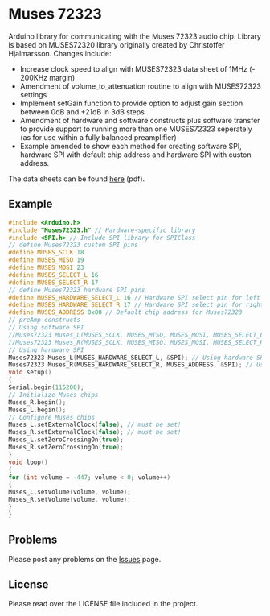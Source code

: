 # Muses 72323

Arduino library for communicating with the Muses 72323 audio chip.
Library is based on MUSES72320 library originally created by Christoffer Hjalmarsson.
Changes include:
* Increase clock speed to align with MUSES72323 data sheet of 1MHz (- 200KHz margin)
* Amendment of volume_to_attenuation routine to align with MUSES72323 settings
* Implement setGain function to provide option to adjust gain section between 0dB and +21dB in 3dB steps
* Amendment of hardware and software constructs plus software transfer to provide support to running more than one MUSES72323 seperately (as for use within a fully balanced preamplifier)
* Example amended to show each method for creating software SPI, hardware SPI with default chip address and hardware SPI with custon address.

The data sheets can be found [here](https://www.nisshinbo-microdevices.co.jp/en/pdf/datasheet/MUSES72323_E.pdf) (pdf).

## Example

```c++
#include <Arduino.h>
#include "Muses72323.h" // Hardware-specific library
#include <SPI.h> // Include SPI library for SPIClass
// define Muses72323 custom SPI pins
#define MUSES_SCLK 18
#define MUSES_MISO 19
#define MUSES_MOSI 23
#define MUSES_SELECT_L 16
#define MUSES_SELECT_R 17
// define Muses72323 hardware SPI pins
#define MUSES_HARDWARE_SELECT_L 16 // Hardware SPI select pin for left channel
#define MUSES_HARDWARE_SELECT_R 17 // Hardware SPI select pin for right channel
#define MUSES_ADDRESS 0x00 // Default chip address for Muses72323
// preAmp constructs
// Using software SPI
//Muses72323 Muses_L(MUSES_SCLK, MUSES_MISO, MUSES_MOSI, MUSES_SELECT_L, MUSES_ADDRESS); // Using software SPI
//Muses72323 Muses_R(MUSES_SCLK, MUSES_MISO, MUSES_MOSI, MUSES_SELECT_R, MUSES_ADDRESS); // Using software SPI
// Using hardware SPI
Muses72323 Muses_L(MUSES_HARDWARE_SELECT_L, &SPI); // Using hardware SPI and default address
Muses72323 Muses_R(MUSES_HARDWARE_SELECT_R, MUSES_ADDRESS, &SPI); // Using hardware SPI and custom address
void setup()
{
Serial.begin(115200);
// Initialize Muses chips
Muses_R.begin();
Muses_L.begin();
// Configure Muses chips
Muses_L.setExternalClock(false); // must be set!
Muses_R.setExternalClock(false); // must be set!
Muses_L.setZeroCrossingOn(true);
Muses_R.setZeroCrossingOn(true);
}
void loop()
{
for (int volume = -447; volume < 0; volume++)
{
Muses_L.setVolume(volume, volume);
Muses_R.setVolume(volume, volume);
}
}

```

## Problems

Please post any problems on the [Issues](https://github.com/GeoffWebster/Muses72323) page.

## License

Please read over the LICENSE file included in the project.
